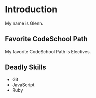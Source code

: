 # Introduction

My name is Glenn.

## Favorite CodeSchool Path

My favorite CodeSchool Path is Electives.

## Deadly Skills

* Git
* JavaScript
* Ruby
